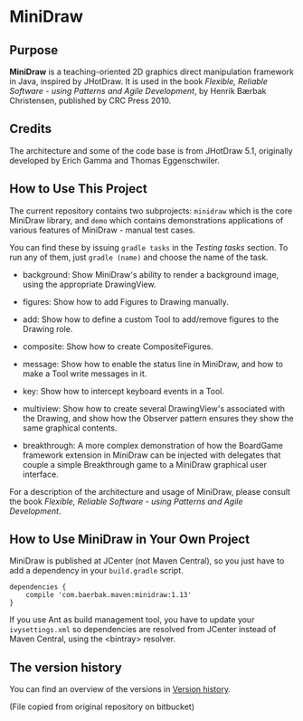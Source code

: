 MiniDraw
========

Purpose
---

**MiniDraw** is a teaching-oriented 2D graphics direct manipulation
framework in Java, inspired by JHotDraw.  It is used in the book
*Flexible, Reliable Software - using Patterns and Agile Development*,
by Henrik Bærbak Christensen, published by CRC Press 2010.

Credits
---

The architecture and some of the code base is from JHotDraw 5.1,
originally developed by Erich Gamma and Thomas Eggenschwiler.

How to Use This Project
---

The current repository contains two subprojects: `minidraw` which is
the core MiniDraw library, and `demo` which contains demonstrations
applications of various features of MiniDraw - manual test cases.

You can find these by issuing `gradle tasks` in the *Testing tasks*
section. To run any of them, just `gradle (name)` and choose the name
of the task.

  *  background: Show MiniDraw's ability to render a background image,
     using the appropriate DrawingView.
  
  *  figures: Show how to add Figures to Drawing manually.

  *  add: Show how to define a custom Tool to add/remove figures to the
     Drawing role.
  
  *  composite: Show how to create CompositeFigures.
  
  *  message: Show how to enable the status line in MiniDraw, and how
     to make a Tool write messages in it.

   * key: Show how to intercept keyboard events in a Tool.
   
   * multiview: Show how to create several DrawingView's associated
     with the Drawing, and show how the Observer pattern ensures they
     show the same graphical contents.
     
   * breakthrough: A more complex demonstration of how the BoardGame
     framework extension in MiniDraw can be injected with delegates
     that couple a simple Breakthrough game to a MiniDraw graphical
     user interface.  


For a description of the architecture and usage of MiniDraw, please
consult the book *Flexible, Reliable Software - using Patterns and
Agile Development*.


How to Use MiniDraw in Your Own Project
---

MiniDraw is published at JCenter (not Maven Central), so
you just have to add a dependency in your `build.gradle` script.

    dependencies {
        compile 'com.baerbak.maven:minidraw:1.13'
    }

If you use Ant as build management tool, you have to update your
`ivysettings.xml` so dependencies are resolved from JCenter instead of
Maven Central, using the \<bintray\> resolver.

The version history
---

You can find an overview of the versions
in [Version history](minidraw/version-history.md).

(File copied from original repository on bitbucket)
